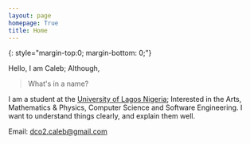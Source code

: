 ```yaml
---
layout: page
homepage: True
title: Home
---
```


{: style="margin-top:0; margin-bottom: 0;"}

Hello, I am Caleb; Although,
> What's in a name?

I am a student at the [University of Lagos Nigeria][1]; Interested in the Arts, Mathematics & Physics, Computer Science and Software Engineering. I want to understand things clearly, and explain them well.

Email: dco2.caleb@gmail.com

[1]: https://www.unilag.edu.ng/
[2]: https://www.google.com/

